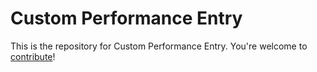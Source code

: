 # Custom Performance Entry

This is the repository for Custom Performance Entry. You're welcome to
[contribute](CONTRIBUTING.md)!

